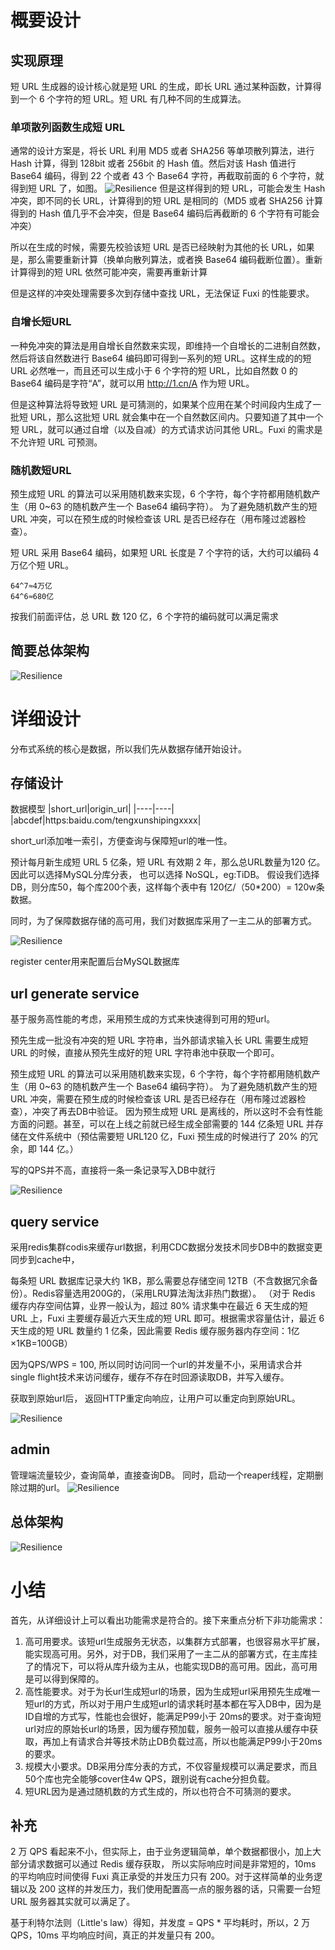 # 概要设计
## 实现原理
短 URL 生成器的设计核心就是短 URL 的生成，即长 URL 通过某种函数，计算得到一个 6 个字符的短 URL。短 URL 有几种不同的生成算法。
### 单项散列函数生成短 URL
通常的设计方案是，将长 URL 利用 MD5 或者 SHA256 等单项散列算法，进行 Hash 计算，得到 128bit 或者 256bit 的 Hash 值。然后对该 Hash 值进行 Base64 编码，得到 22 个或者 43 个 Base64 字符，再截取前面的 6 个字符，就得到短 URL 了，如图。
![Resilience](./../pictures/short_url3.png)
但是这样得到的短 URL，可能会发生 Hash 冲突，即不同的长 URL，计算得到的短 URL 是相同的（MD5 或者 SHA256 计算得到的 Hash 值几乎不会冲突，但是 Base64 编码后再截断的 6 个字符有可能会冲突）

所以在生成的时候，需要先校验该短 URL 是否已经映射为其他的长 URL，如果是，那么需要重新计算（换单向散列算法，或者换 Base64 编码截断位置）。重新计算得到的短 URL 依然可能冲突，需要再重新计算

但是这样的冲突处理需要多次到存储中查找 URL，无法保证 Fuxi 的性能要求。
### 自增长短URL
一种免冲突的算法是用自增长自然数来实现，即维持一个自增长的二进制自然数，然后将该自然数进行 Base64 编码即可得到一系列的短 URL。这样生成的的短 URL 必然唯一，而且还可以生成小于 6 个字符的短 URL，比如自然数 0 的 Base64 编码是字符“A”，就可以用 http://1.cn/A 作为短 URL。

但是这种算法将导致短 URL 是可猜测的，如果某个应用在某个时间段内生成了一批短 URL，那么这批短 URL 就会集中在一个自然数区间内。只要知道了其中一个短 URL，就可以通过自增（以及自减）的方式请求访问其他 URL。Fuxi 的需求是不允许短 URL 可预测。

### 随机数短URL
预生成短 URL 的算法可以采用随机数来实现，6 个字符，每个字符都用随机数产生（用 0~63 的随机数产生一个 Base64 编码字符）。
为了避免随机数产生的短 URL 冲突，可以在预生成的时候检查该 URL 是否已经存在（用布隆过滤器检查）。

短 URL 采用 Base64 编码，如果短 URL 长度是 7 个字符的话，大约可以编码 4 万亿个短 URL。
```shell
64^7≈4万亿
64^6≈680亿
```
按我们前面评估，总 URL 数 120 亿，6 个字符的编码就可以满足需求

## 简要总体架构
![Resilience](./../pictures/short_url.drawio.png)

# 详细设计
分布式系统的核心是数据，所以我们先从数据存储开始设计。
## 存储设计
数据模型 
|short_url|origin_url|
|----|----|
|abcdef|https:baidu.com/tengxunshipingxxxx|

short_url添加唯一索引，方便查询与保障短url的唯一性。

预计每月新生成短 URL 5 亿条，短 URL 有效期 2 年，那么总URL数量为120 亿。因此可以选择MySQL分库分表，
也可以选择 NoSQL，eg:TiDB。
假设我们选择DB，则分库50，每个库200个表，这样每个表中有 120亿/（50*200）= 120w条数据。

同时，为了保障数据存储的高可用，我们对数据库采用了一主二从的部署方式。

![Resilience](./../pictures/db.drawio.png)

register center用来配置后台MySQL数据库

## url generate service
基于服务高性能的考虑，采用预生成的方式来快速得到可用的短url。

预先生成一批没有冲突的短 URL 字符串，当外部请求输入长 URL 需要生成短 URL 的时候，直接从预先生成好的短 URL 字符串池中获取一个即可。

预生成短 URL 的算法可以采用随机数来实现，6 个字符，每个字符都用随机数产生（用 0~63 的随机数产生一个 Base64 编码字符）。
为了避免随机数产生的短 URL 冲突，需要在预生成的时候检查该 URL 是否已经存在（用布隆过滤器检查），冲突了再去DB中验证。
因为预生成短 URL 是离线的，所以这时不会有性能方面的问题。甚至，可以在上线之前就已经生成全部需要的 144 亿条短 URL 并存储在文件系统中（预估需要短 URL120 亿，Fuxi 预生成的时候进行了 20% 的冗余，即 144 亿。）

写的QPS并不高，直接将一条一条记录写入DB中就行

![Resilience](./../pictures/generate.drawio.png)

## query service

采用redis集群codis来缓存url数据，利用CDC数据分发技术同步DB中的数据变更同步到cache中，

每条短 URL 数据库记录大约 1KB，那么需要总存储空间 12TB（不含数据冗余备份）。Redis容量选用200G的，（采用LRU算法淘汰非热门数据）。
（对于 Redis 缓存内存空间估算，业界一般认为，超过 80% 请求集中在最近 6 天生成的短 URL 上，Fuxi 主要缓存最近六天生成的短 URL 即可。根据需求容量估计，最近 6 天生成的短 URL 数量约 1 亿条，因此需要 Redis 缓存服务器内存空间：1亿×1KB=100GB）


因为QPS/WPS = 100, 所以同时访问同一个url的并发量不小，采用请求合并single flight技术来访问缓存，缓存不存在时回源读取DB，并写入缓存。

获取到原始url后， 返回HTTP重定向响应，让用户可以重定向到原始URL。

![Resilience](./../pictures/short_url_query.drawio.png)

## admin
管理端流量较少，查询简单，直接查询DB。
同时，启动一个reaper线程，定期删除过期的url。
![Resilience](./../pictures/admin.drawio.png)

## 总体架构
![Resilience](./../pictures/final.drawio.png)

# 小结
首先，从详细设计上可以看出功能需求是符合的。接下来重点分析下非功能需求：
1. 高可用要求。该短url生成服务无状态，以集群方式部署，也很容易水平扩展，能实现高可用。另外，对于DB，我们采用了一主二从的部署方式，在主库挂了的情况下，可以将从库升级为主从，也能实现DB的高可用。因此，高可用是可以得到保障的。
2. 高性能要求。对于为长url生成短url的场景，因为生成短url采用预先生成唯一短url的方式，所以对于用户生成短url的请求耗时基本都在写入DB中，因为是ID自增的方式写，性能也会很好，能满足P99小于 20ms的要求。对于查询短url对应的原始长url的场景，因为缓存预加载，服务一般可以直接从缓存中获取，再加上有请求合并等技术防止DB负载过高，所以也能满足P99小于20ms的要求。
3. 规模大小要求。DB采用分库分表的方式，不仅容量规模可以满足要求，而且50个库也完全能够cover住4w QPS，跟别说有cache分担负载。
4. 短URL因为是通过随机数的方式生成的，所以也符合不可猜测的要求。

## 补充
2 万 QPS 看起来不小，但实际上，由于业务逻辑简单，单个数据都很小，加上大部分请求数据可以通过 Redis 缓存获取，
所以实际响应时间是非常短的，10ms 的平均响应时间使得 Fuxi 真正承受的并发压力只有 200。对于这样简单的业务逻辑以及 200 这样的并发压力，我们使用配置高一点的服务器的话，只需要一台短 URL 服务器其实就可以满足了。


基于利特尔法则（Little's law）得知，并发度 = QPS * 平均耗时，所以，2 万 QPS，10ms 平均响应时间，真正的并发量只有 200。